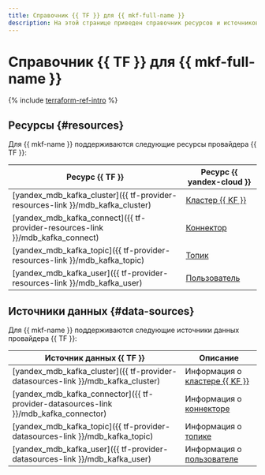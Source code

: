 ```yaml
---
title: Справочник {{ TF }} для {{ mkf-full-name }}
description: На этой странице приведен справочник ресурсов и источников данных провайдера {{ TF }}, которые поддерживаются для сервиса {{ mkf-name }}.
---
```


# Справочник {{ TF }} для {{ mkf-full-name }}

{% include [terraform-ref-intro](../_includes/terraform-ref-intro.md) %}

## Ресурсы {#resources}

Для {{ mkf-name }} поддерживаются следующие ресурсы провайдера {{ TF }}:

| **Ресурс {{ TF }}** | **Ресурс {{ yandex-cloud }}** |
| --- | --- |
| [yandex_mdb_kafka_cluster]({{ tf-provider-resources-link }}/mdb_kafka_cluster) | [Кластер {{ KF }}](./concepts/index.md) |
| [yandex_mdb_kafka_connect]({{ tf-provider-resources-link }}/mdb_kafka_connect) | [Коннектор](./concepts/connectors.md) |
| [yandex_mdb_kafka_topic]({{ tf-provider-resources-link }}/mdb_kafka_topic) | [Топик](./concepts/topics.md) |
| [yandex_mdb_kafka_user]({{ tf-provider-resources-link }}/mdb_kafka_user) | [Пользователь](./concepts/managed-schema-registry.md#msr-auth) |

## Источники данных {#data-sources}

Для {{ mkf-name }} поддерживаются следующие источники данных провайдера {{ TF }}:

| **Источник данных {{ TF }}** | **Описание** |
| --- | --- |
| [yandex_mdb_kafka_cluster]({{ tf-provider-datasources-link }}/mdb_kafka_cluster) | Информация о [кластере {{ KF }}](./concepts/index.md) |
| [yandex_mdb_kafka_connector]({{ tf-provider-datasources-link }}/mdb_kafka_connector) | Информация о [коннекторе](./concepts/connectors.md) |
| [yandex_mdb_kafka_topic]({{ tf-provider-datasources-link }}/mdb_kafka_topic) | Информация о [топике](./concepts/topics.md) |
| [yandex_mdb_kafka_user]({{ tf-provider-datasources-link }}/mdb_kafka_user) | Информация о [пользователе](./concepts/managed-schema-registry.md#msr-auth) |